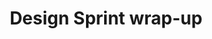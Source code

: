 ---
content_type: topic
ready: true
tags:
- design-thinking
- design-thinking-sprint
prerequisites:
  hard:
  - design-thinking/project-presentation
  soft:
  - design-thinking/additional-reading-and-resources
  - design-thinking/terminology
title: Design Sprint wrap-up
---